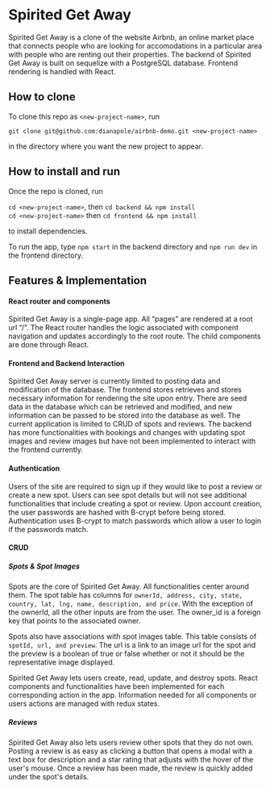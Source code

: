 # Spirited Get Away

Spirited Get Away is a clone of the website Airbnb, an online market place that connects people who are looking for accomodations in a particular area with people who are renting out their properties. The backend of Spirited Get Away is built on sequelize with a PostgreSQL database. Frontend rendering is handled with React.
## How to clone

To clone this repo as `<new-project-name>`, run

```shell
git clone git@github.com:dianapnle/airbnb-demo.git <new-project-name>
```

in the directory where you want the new project to appear.

## How to install and run

Once the repo is cloned, run

`cd <new-project-name>`, then `cd backend && npm install` \
`cd <new-project-name>` then `cd frontend && npm install`

to install
dependencies.

To run the app, type `npm start` in the backend directory and `npm run dev` in the frontend directory.

## Features & Implementation

#### React router and components

Spirited Get Away is a single-page app. All “pages” are rendered at a root url “/”. The React router handles the logic associated with component navigation and updates accordingly to the root route. The child components are done through React.

#### Frontend and Backend Interaction

Spirited Get Away server is currently limited to posting data and modification of the database. The frontend stores retrieves and stores necessary information for rendering the site upon entry. There are seed data in the database which can be retrieved and modified, and new information can be passed to be stored into the database as well. The current application is limited to CRUD of spots and reviews. The backend has more functionalities with bookings and changes with updating spot images and review images but have not been implemented to interact with the frontend currently.

#### Authentication

Users of the site are required to sign up if they would like to post a review or create a new spot. Users can see spot details but will not see additional functionalities that include creating a spot or review. Upon account creation, the user passwords are hashed with B-crypt before being stored. Authentication uses B-crypt to match passwords which allow a user to login if the passwords match.

#### CRUD

##### Spots & Spot Images

Spots are the core of Spirited Get Away. All functionalities center around them. The spot table has columns for `ownerId, address, city, state, country, lat, lng, name, description, and price`. With the exception of the ownerId, all the other inputs are from the user. The owner_id is a foreign key that points to the associated owner.

Spots also have associations with spot images table. This table consists of
`spotId, url, and preview`. The url is a link to an image url for the spot and the preview is a boolean of true or false whether or not it should be the representative image displayed.

Spirited Get Away lets users create, read, update, and destroy spots. React components and functionalities have been implemented  for each corresponding action in the app. Information needed for all components or users actions are managed with redux states.

##### Reviews

Spirited Get Away also lets users review other spots that they do not own. Posting a review is as easy as clicking a button that opens a modal with a text box for description and a star rating that adjusts with the hover of the user's mouse. Once a review has been made, the review is quickly added under the spot's details.
